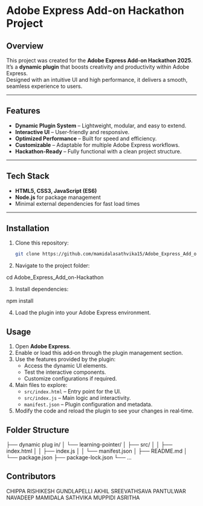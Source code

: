 # Adobe Express Add-on Hackathon Project

## Overview
This project was created for the **Adobe Express Add-on Hackathon 2025**.  
It’s a **dynamic plugin** that boosts creativity and productivity within Adobe Express.  
Designed with an intuitive UI and high performance, it delivers a smooth, seamless experience to users.

---

## Features
- **Dynamic Plugin System** – Lightweight, modular, and easy to extend.
- **Interactive UI** – User-friendly and responsive.
- **Optimized Performance** – Built for speed and efficiency.
- **Customizable** – Adaptable for multiple Adobe Express workflows.
- **Hackathon-Ready** – Fully functional with a clean project structure.

---

## Tech Stack
- **HTML5, CSS3, JavaScript (ES6)**
- **Node.js** for package management
- Minimal external dependencies for fast load times

---

## Installation
1. Clone this repository:
   ```bash
   git clone https://github.com/mamidalasathvika15/Adobe_Express_Add_on-Hackathon.git

2. Navigate to the project folder:

cd Adobe_Express_Add_on-Hackathon

3. Install dependencies:

npm install

4. Load the plugin into your Adobe Express environment.

## Usage
1. Open **Adobe Express**.
2. Enable or load this add‑on through the plugin management section.
3. Use the features provided by the plugin:
   - Access the dynamic UI elements.
   - Test the interactive components.
   - Customize configurations if required.
4. Main files to explore:
   - `src/index.html` – Entry point for the UI.
   - `src/index.js` – Main logic and interactivity.
   - `manifest.json` – Plugin configuration and metadata.
5. Modify the code and reload the plugin to see your changes in real‑time.

## Folder Structure
├── dynamic plug in/
│   └── learning-pointer/
│       ├── src/
│       │   ├── index.html
│       │   ├── index.js
│       │   └── manifest.json
│       ├── README.md
│       └── package.json
├── package-lock.json
└── ...


## Contributors
CHIPPA RISHIKESH
GUNDLAPELLI AKHIL SREEVATHSAVA
PANTULWAR NAVADEEP
MAMIDALA SATHVIKA
MUPPIDI ASRITHA
